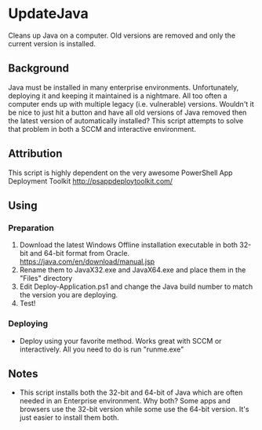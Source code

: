 # UpdateJava
Cleans up Java on a computer.  Old versions are removed and only the current version is installed.

## Background
Java must be installed in many enterprise environments.  Unfortunately, deploying it and keeping it maintained is a nightmare.  All too often a computer ends up with multiple legacy (i.e. vulnerable) versions.  Wouldn't it be nice to just hit a button and have all old versions of Java removed then the latest version of automatically installed?  This script attempts to solve that problem in both a SCCM and interactive environment.

## Attribution
This script is highly dependent on the very awesome PowerShell App Deployment Toolkit http://psappdeploytoolkit.com/

## Using

### Preparation
1. Download the latest Windows Offline installation executable in both 32-bit and 64-bit format from Oracle.  https://java.com/en/download/manual.jsp
2. Rename them to JavaX32.exe and JavaX64.exe and place them in the "Files" directory
3. Edit Deploy-Application.ps1 and change the Java build number to match the version you are deploying.
4. Test!

### Deploying
* Deploy using your favorite method.  Works great with SCCM or interactively.  All you need to do is run "runme.exe"

## Notes
* This script installs both the 32-bit and 64-bit of Java which are often needed in an Enterprise environment.  Why both?  Some apps and browsers use the 32-bit version while some use the 64-bit version.  It's just easier to install them both.

